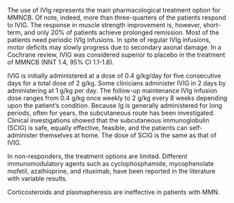 The use of IVIg represents the main pharmacological treatment option for MMNCB. Of note, indeed, more than three-quarters of the patients respond to IVIG. The response in muscle strength improvement is, however, short-term, and only 20% of patients achieve prolonged remission. Most of the patients need periodic IVIg infusions. In spite of regular IVIg infusions, motor deficits may slowly progress due to secondary axonal damage. In a Cochrane review, IVIG was considered superior to placebo in the treatment of MMNCB (NNT 1.4, 95% CI 1.1-1.8).

IVIG is initially administered at a dose of 0.4 g/kg/day for five consecutive days for a total dose of 2 g/kg. Some clinicians administer IVIG in 2 days by administering at 1 g/kg per day. The follow-up maintenance IVIg infusion dose ranges from 0.4 g/kg once weekly to 2 g/kg every 8 weeks depending upon the patient’s condition. Because Ig is generally administered for long periods, often for years, the subcutaneous route has been investigated. Clinical investigations showed that the subcutaneous immunoglobulin (SCIG) is safe, equally effective, feasible, and the patients can self-administer themselves at home. The dose of SCIG is the same as that of IVIG.

In non-responders, the treatment options are limited. Different immunomodulatory agents such as cyclophosphamide, mycophenolate mofetil, azathioprine, and rituximab, have been reported in the literature with variable results.

Corticosteroids and plasmapheresis are ineffective in patients with MMN.